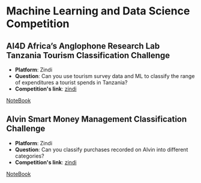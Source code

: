 # Machine Learning and Data Science Competition

## AI4D Africa’s Anglophone Research Lab Tanzania Tourism Classification Challenge
* **Platform**: Zindi
* **Question**: Can you use tourism survey data and ML to classify the range of expenditures a tourist spends in Tanzania?
* **Competition's link**: [zindi](https://zindi.africa/competitions/ai4d-lab-tanzania-tourism-classification-challenge)

[NoteBook](https://github.com/Luissalazarsalinas/Ml_and_Datascience_Competition/blob/master/Zindi/Tanzania_Tourism_Classification_Challenge.ipynb)

## Alvin Smart Money Management Classification Challenge
* **Platform**: Zindi
* **Question**: Can you classify purchases recorded on Alvin into different categories?
* **Competition's link**: [zindi](https://zindi.africa/competitions/alvin-smart-money-management-classification-challenge)

[NoteBook](https://github.com/Luissalazarsalinas/Ml_and_Datascience_Competition/blob/master/Zindi/Tanzania_Tourism_Classification_Challenge.ipynb)
